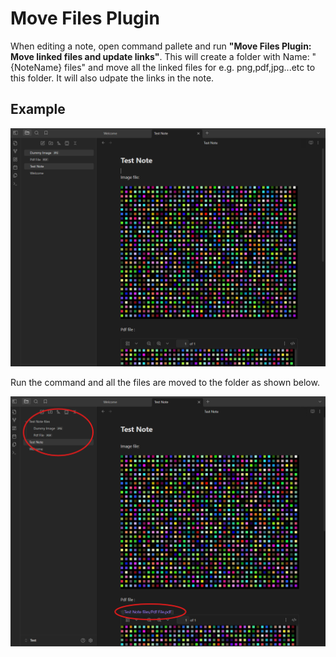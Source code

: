 # Move Files Plugin

When editing a note, open command pallete and run 
**"Move Files Plugin: Move linked files and update links"**. 
This will create a folder with Name:
"{NoteName} files" and move all the linked files for e.g. png,pdf,jpg...etc to this folder. It will also udpate the links in the note.

## Example



![Demo](Demo.png)



Run the command and all the files are moved to the folder as shown below.

![FilesMoved](MovedFilesDemo.png)


